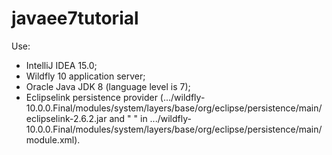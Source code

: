 # javaee7tutorial
Use: 
- IntelliJ IDEA 15.0; 
- Wildfly 10 application server; 
- Oracle Java JDK 8
(language level is 7); 
- Eclipselink persistence provider 
(.../wildfly-10.0.0.Final/modules/system/layers/base/org/eclipse/persistence/main/eclipselink-2.6.2.jar 
and "<resources>
        <resource-root path="jipijapa-eclipselink-10.0.0.Final.jar"/>
	<resource-root path="eclipselink-2.6.2.jar">
		<filter>
                	<exclude path="javax/**" />
        	</filter>
        </resource-root>
    </resources>" 
in .../wildfly-10.0.0.Final/modules/system/layers/base/org/eclipse/persistence/main/module.xml).

